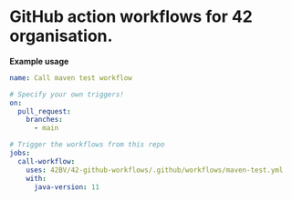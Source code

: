 # GitHub action workflows for 42 organisation.

**Example usage**
```yaml
name: Call maven test workflow

# Specify your own triggers!
on:
  pull_request:
    branches:
      - main

# Trigger the workflows from this repo
jobs:
  call-workflow:
    uses: 42BV/42-github-workflows/.github/workflows/maven-test.yml
    with:
      java-version: 11
```
